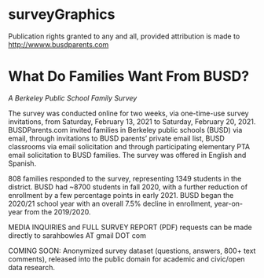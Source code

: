 # surveyGraphics
Publication rights granted to any and all, provided attribution is made to http://wwww.busdparents.com

# What Do Families Want From BUSD?
*A Berkeley Public School Family Survey*


The survey was conducted online for two weeks, via one-time-use survey invitations, from Saturday, February 13, 2021 to Saturday, February 20, 2021. BUSDParents.com invited families in Berkeley public schools (BUSD) via email, through invitations to BUSD parents’ private email list, BUSD classrooms via email solicitation and through participating elementary PTA email solicitation to BUSD families. The survey was offered in English and Spanish.

808 families responded to the survey, representing 1349 students in the district. BUSD had ~8700 students in fall 2020, with a further reduction of enrollment by a few percentage points in early 2021. BUSD began the 2020/21 school year with an overall 7.5% decline in enrollment, year-on-year from the 2019/2020.

MEDIA INQUIRIES and FULL SURVEY REPORT (PDF) requests can be made directly to sarahbowles AT gmail DOT com

COMING SOON: Anonymized survey dataset (questions, answers, 800+ text comments), released into the public domain for academic and civic/open data research.
